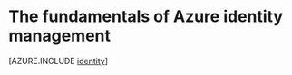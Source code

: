 <properties
	pageTitle="Azure Identity | Microsoft Azure"
	description="Learn about using Active Directory in Azure."
	services="active-directory"
	documentationCenter=".net"
	authors="curtand"
	manager="stevenpo"
	editor=""/>

<tags
	ms.service="multiple"
	ms.workload="multiple"
	ms.tgt_pltfrm="na"
	ms.devlang="na"
	ms.topic="article"
	ms.date="09/22/2015"
	ms.author="curtand"/>


# The fundamentals of Azure identity management





[AZURE.INCLUDE [identity](../../includes/identity.md)]
